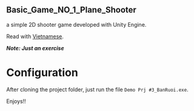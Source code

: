 ## Basic_Game_NO_1_Plane_Shooter

a simple 2D shooter game developed with Unity Engine.

Read with [Vietnamese](README.vi.md).

**_Note: Just an exercise_**

# Configuration

After cloning the project folder, just run the file `Demo Prj #3_BanRuoi.exe`.

Enjoys!!
